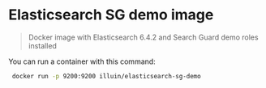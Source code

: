 # Elasticsearch SG demo image
> Docker image with Elasticsearch 6.4.2 and Search Guard demo roles installed

You can run a container with this command:

```bash
 docker run -p 9200:9200 illuin/elasticsearch-sg-demo
```
